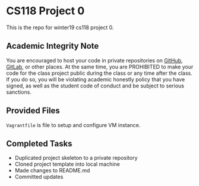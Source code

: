 # CS118 Project 0

This is the repo for winter19 cs118 project 0.

## Academic Integrity Note

You are encouraged to host your code in private repositories on [GitHub](https://github.com/), [GitLab](https://gitlab.com), or other places.  At the same time, you are PROHIBITED to make your code for the class project public during the class or any time after the class.  If you do so, you will be violating academic honestly policy that you have signed, as well as the student code of conduct and be subject to serious sanctions.

## Provided Files

`Vagrantfile` is file to setup and configure VM instance.

## Completed Tasks

* Duplicated project skeleton to a private repository
* Cloned project template into local machine
* Made changes to README.md
* Committed updates
